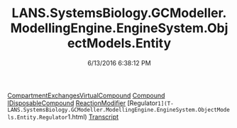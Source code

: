 ﻿---
title: LANS.SystemsBiology.GCModeller.ModellingEngine.EngineSystem.ObjectModels.Entity
date: 6/13/2016 6:38:12 PM
---

[CompartmentExchangesVirtualCompound](T-LANS.SystemsBiology.GCModeller.ModellingEngine.EngineSystem.ObjectModels.Entity.CompartmentExchangesVirtualCompound.html)
[Compound](T-LANS.SystemsBiology.GCModeller.ModellingEngine.EngineSystem.ObjectModels.Entity.Compound.html)
[IDisposableCompound](T-LANS.SystemsBiology.GCModeller.ModellingEngine.EngineSystem.ObjectModels.Entity.IDisposableCompound.html)
[ReactionModifier](T-LANS.SystemsBiology.GCModeller.ModellingEngine.EngineSystem.ObjectModels.Entity.ReactionModifier.html)
[Regulator`1](T-LANS.SystemsBiology.GCModeller.ModellingEngine.EngineSystem.ObjectModels.Entity.Regulator`1.html)
[Transcript](T-LANS.SystemsBiology.GCModeller.ModellingEngine.EngineSystem.ObjectModels.Entity.Transcript.html)
